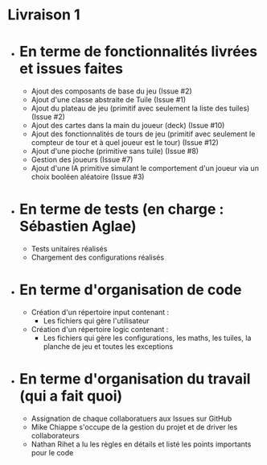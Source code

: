 # Livraison 1
- # En terme de fonctionnalités livrées et issues faites
    - Ajout des composants de base du jeu (Issue #2)
    - Ajout d'une classe abstraite de Tuile (Issue #1)
    - Ajout du plateau de jeu (primitif avec seulement la liste des tuiles) (Issue #2)
    - Ajout des cartes dans la main du joueur (deck) (Issue #10)
    - Ajout des fonctionnalités de tours de jeu (primitif avec seulement le compteur de tour et à quel joueur est le tour) (Issue #12)
    - Ajout d'une pioche (primitive sans tuile) (Issue #8)
    - Gestion des joueurs (Issue #7)
    - Ajout d'une IA primitive simulant le comportement d'un joueur via un choix booléen aléatoire (Issue #3)
    
- # En terme de tests (en charge : Sébastien Aglae)
    - Tests unitaires réalisés
    - Chargement des configurations réalisés 
    
- # En terme d'organisation de code
    - Création d'un répertoire input contenant :
      - Les fichiers qui gère l'utilisateur 
    - Création d'un répertoire logic contenant :
      - Les fichiers qui gère les configurations, les maths, les tuiles, la planche de jeu et toutes les exceptions
    
- # En terme d'organisation du travail (qui a fait quoi)
    - Assignation de chaque collaboratuers aux Issues sur GitHub
    - Mike Chiappe s'occupe de la gestion du projet et de driver les collaborateurs
    - Nathan Rihet a lu les règles en détails et listé les points importants pour le code
